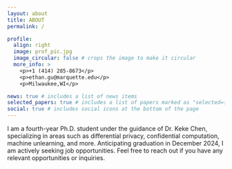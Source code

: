 ```yaml
---
layout: about
title: ABOUT
permalink: /

profile:
  align: right
  image: prof_pic.jpg
  image_circular: false # crops the image to make it circular
  more_info: >
    <p>+1 (414) 285-8673</p>
    <p>ethan.gu@marquette.edu</p>
    <p>Milwaukee,WI</p>

news: true # includes a list of news items
selected_papers: true # includes a list of papers marked as "selected={true}"
social: true # includes social icons at the bottom of the page
---
```


I am a fourth-year Ph.D. student under the guidance of Dr. Keke Chen, specializing in areas such as differential privacy, confidential computation, machine unlearning, and more. Anticipating graduation in December 2024, I am actively seeking job opportunities. Feel free to reach out if you have any relevant opportunities or inquiries.

